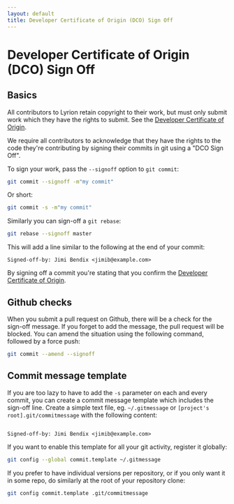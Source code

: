 ```yaml
---
layout: default
title: Developer Certificate of Origin (DCO) Sign Off
---
```


# Developer Certificate of Origin (DCO) Sign Off

## Basics

All contributors to Lyrion retain copyright to their work, but must only submit work which they have the rights to submit. See the [Developer Certificate of Origin](../dco.md).

We require all contributors to acknowledge that they have the rights to the code they're contributing by signing their commits in git using a "DCO Sign Off".

To sign your work, pass the `--signoff` option to `git commit`:

```bash
git commit --signoff -m"my commit"
```

Or short:

```bash
git commit -s -m"my commit"
```

Similarly you can sign-off a `git rebase`:

```bash
git rebase --signoff master
```

This will add a line similar to the following at the end of your commit:

```
Signed-off-by: Jimi Bendix <jimib@example.com>
```

By signing off a commit you're stating that you confirm the [Developer Certificate of Origin](../dco.md).

## Github checks

When you submit a pull request on Github, there will be a check for the sign-off message. If you forget to add the message, the pull request will be blocked. You can amend the situation using the following command, followed by a force push:

```bash
git commit --amend --signoff
```


## Commit message template

If you are too lazy to have to add the `-s` parameter on each and every commit, you can create a commit message template which includes the sign-off line. Create a simple text file, eg. `~/.gitmessage` or `[project's root].git/commitmessage` with the following content:

```

Signed-off-by: Jimi Bendix <jimib@example.com>
```

If you want to enable this template for all your git activity, register it globally:

```bash
git config --global commit.template ~/.gitmessage
```

If you prefer to have individual versions per repository, or if you only want it in some repo, do similarly at the root of your repository clone:

```bash
git config commit.template .git/commitmessage
```
